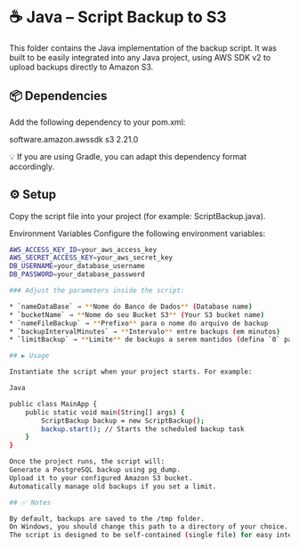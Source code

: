 # ☕ Java – Script Backup to S3
This folder contains the Java implementation of the backup script.
It was built to be easily integrated into any Java project, using AWS SDK v2 to upload backups directly to Amazon S3.

## 📦 Dependencies
Add the following dependency to your pom.xml:

<dependency>
    <groupId>software.amazon.awssdk</groupId>
    <artifactId>s3</artifactId>
    <version>2.21.0</version>
</dependency>

💡 If you are using Gradle, you can adapt this dependency format accordingly.

## ⚙️ Setup

Copy the script file into your project (for example: ScriptBackup.java).

Environment Variables
Configure the following environment variables:

```bash
AWS_ACCESS_KEY_ID=your_aws_access_key
AWS_SECRET_ACCESS_KEY=your_aws_secret_key
DB_USERNAME=your_database_username
DB_PASSWORD=your_database_password

### Adjust the parameters inside the script:

* `nameDataBase` → **Nome do Banco de Dados** (Database name)
* `bucketName` → **Nome do seu Bucket S3** (Your S3 bucket name)
* `nameFileBackup` → **Prefixo** para o nome do arquivo de backup
* `backupIntervalMinutes` → **Intervalo** entre backups (em minutos)
* `limitBackup` → **Limite** de backups a serem mantidos (defina `0` para ilimitado)

## ▶️ Usage

Instantiate the script when your project starts. For example:

Java

public class MainApp {
    public static void main(String[] args) {
        ScriptBackup backup = new ScriptBackup();
        backup.start(); // Starts the scheduled backup task
    }
}

Once the project runs, the script will:
Generate a PostgreSQL backup using pg_dump.
Upload it to your configured Amazon S3 bucket.
Automatically manage old backups if you set a limit.

## ✅ Notes

By default, backups are saved to the /tmp folder.
On Windows, you should change this path to a directory of your choice.
The script is designed to be self-contained (single file) for easy integration and inspection.









